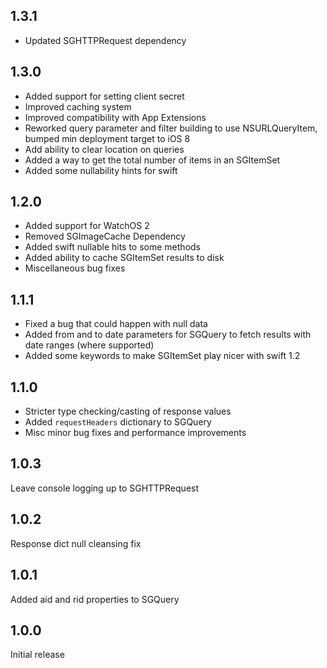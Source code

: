 ## 1.3.1

- Updated SGHTTPRequest dependency

## 1.3.0

- Added support for setting client secret
- Improved caching system
- Improved compatibility with App Extensions
- Reworked query parameter and filter building to use NSURLQueryItem, bumped min deployment target to iOS 8
- Add ability to clear location on queries
- Added a way to get the total number of items in an SGItemSet
- Added some nullability hints for swift

## 1.2.0

- Added support for WatchOS 2
- Removed SGImageCache Dependency
- Added swift nullable hits to some methods
- Added ability to cache SGItemSet results to disk
- Miscellaneous bug fixes

## 1.1.1

- Fixed a bug that could happen with null data
- Added from and to date parameters for SGQuery to fetch results with date ranges (where supported)
- Added some keywords to make SGItemSet play nicer with swift 1.2

## 1.1.0

- Stricter type checking/casting of response values
- Added `requestHeaders` dictionary to SGQuery
- Misc minor bug fixes and performance improvements

## 1.0.3

Leave console logging up to SGHTTPRequest

## 1.0.2

Response dict null cleansing fix

## 1.0.1

Added aid and rid properties to SGQuery

## 1.0.0

Initial release

